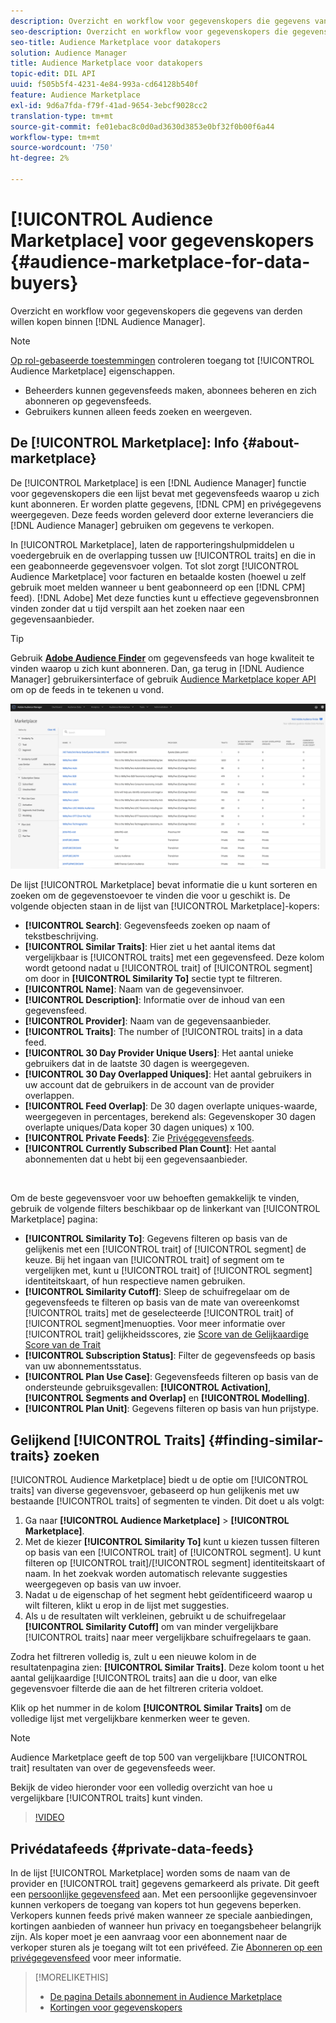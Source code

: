 ```yaml
---
description: Overzicht en workflow voor gegevenskopers die gegevens van derden willen kopen vanuit de Audience Manager
seo-description: Overzicht en workflow voor gegevenskopers die gegevens van derden willen kopen vanuit de Audience Manager
seo-title: Audience Marketplace voor datakopers
solution: Audience Manager
title: Audience Marketplace voor datakopers
topic-edit: DIL API
uuid: f505b5f4-4231-4e84-993a-cd64128b540f
feature: Audience Marketplace
exl-id: 9d6a7fda-f79f-41ad-9654-3ebcf9028cc2
translation-type: tm+mt
source-git-commit: fe01ebac8c0d0ad3630d3853e0bf32f0b00f6a44
workflow-type: tm+mt
source-wordcount: '750'
ht-degree: 2%

---
```


# [!UICONTROL Audience Marketplace] voor gegevenskopers  {#audience-marketplace-for-data-buyers}

Overzicht en workflow voor gegevenskopers die gegevens van derden willen kopen binnen [!DNL Audience Manager].

>[!NOTE]
>[Op rol-gebaseerde toestemmingen](../../../reporting/reports-dashboard.md) controleren toegang tot [!UICONTROL Audience Marketplace] eigenschappen.
>
>* Beheerders kunnen gegevensfeeds maken, abonnees beheren en zich abonneren op gegevensfeeds.
>* Gebruikers kunnen alleen feeds zoeken en weergeven.


## De [!UICONTROL Marketplace]: Info {#about-marketplace}

De [!UICONTROL Marketplace] is een [!DNL Audience Manager] functie voor gegevenskopers die een lijst bevat met gegevensfeeds waarop u zich kunt abonneren. Er worden platte gegevens, [!DNL CPM] en privégegevens weergegeven. Deze feeds worden geleverd door externe leveranciers die [!DNL Audience Manager] gebruiken om gegevens te verkopen.

In [!UICONTROL Marketplace], laten de rapporteringshulpmiddelen u voedergebruik en de overlapping tussen uw [!UICONTROL traits] en die in een geabonneerde gegevensvoer volgen. Tot slot zorgt [!UICONTROL Audience Marketplace] voor facturen en betaalde kosten (hoewel u zelf gebruik moet melden wanneer u bent geabonneerd op een [!DNL CPM] feed). [!DNL Adobe] Met deze functies kunt u effectieve gegevensbronnen vinden zonder dat u tijd verspilt aan het zoeken naar een gegevensaanbieder.

>[!TIP]
>
>Gebruik **[Adobe Audience Finder](https://www.adobe-audience-finder.com/)** om gegevensfeeds van hoge kwaliteit te vinden waarop u zich kunt abonneren. Dan, ga terug in [!DNL Audience Manager] gebruikersinterface of gebruik [Audience Marketplace koper API](https://bank.demdex.com/portal/swagger/index.html#/Audience_Marketplace_Buyer_API) om op de feeds in te tekenen u vond.

![koper-marketing-overzicht](assets/buyer-marketplace-overview.png)

De lijst [!UICONTROL Marketplace] bevat informatie die u kunt sorteren en zoeken om de gegevenstoevoer te vinden die voor u geschikt is. De volgende objecten staan in de lijst van [!UICONTROL Marketplace]-kopers:

* **[!UICONTROL Search]**: Gegevensfeeds zoeken op naam of tekstbeschrijving.
* **[!UICONTROL Similar Traits]**: Hier ziet u het aantal items dat vergelijkbaar is  [!UICONTROL traits] met een gegevensfeed. Deze kolom wordt getoond nadat u [!UICONTROL trait] of [!UICONTROL segment] om door in **[!UICONTROL Similarity To]** sectie typt te filtreren.
* **[!UICONTROL Name]**: Naam van de gegevensinvoer.
* **[!UICONTROL Description]**: Informatie over de inhoud van een gegevensfeed.
* **[!UICONTROL Provider]**: Naam van de gegevensaanbieder.
* **[!UICONTROL Traits]**: The number of  [!UICONTROL traits] in a data feed.
* **[!UICONTROL 30 Day Provider Unique Users]**: Het aantal unieke gebruikers dat in de laatste 30 dagen is weergegeven.
* **[!UICONTROL 30 Day Overlapped Uniques]**: Het aantal gebruikers in uw account dat de gebruikers in de account van de provider overlappen.
* **[!UICONTROL Feed Overlap]**: De 30 dagen overlapte uniques-waarde, weergegeven in percentages, berekend als: Gegevenskoper 30 dagen overlapte uniques/Data koper 30 dagen uniques) x 100.
* **[!UICONTROL Private Feeds]**: Zie  [Privégegevensfeeds](../../../features/audience-marketplace/marketplace-private-feeds.md).
* **[!UICONTROL Currently Subscribed Plan Count]**: Het aantal abonnementen dat u hebt bij een gegevensaanbieder.

 

Om de beste gegevensvoer voor uw behoeften gemakkelijk te vinden, gebruik de volgende filters beschikbaar op de linkerkant van [!UICONTROL Marketplace] pagina:

* **[!UICONTROL Similarity To]**: Gegevens filteren op basis van de gelijkenis met een  [!UICONTROL trait] of  [!UICONTROL segment] de keuze. Bij het ingaan van [!UICONTROL trait] of segment om te vergelijken met, kunt u [!UICONTROL trait] of [!UICONTROL segment] identiteitskaart, of hun respectieve namen gebruiken.
* **[!UICONTROL Similarity Cutoff]**: Sleep de schuifregelaar om de gegevensfeeds te filteren op basis van de mate van overeenkomst  [!UICONTROL traits] met de geselecteerde  [!UICONTROL trait] of  [!UICONTROL segment]menuopties. Voor meer informatie over [!UICONTROL trait] gelijkheidsscores, zie [Score van de Gelijkaardige Score van de Trait](../../segments/trait-recommendations.md#trait-similarity-score)
* **[!UICONTROL Subscription Status]**: Filter de gegevensfeeds op basis van uw abonnementsstatus.
* **[!UICONTROL Plan Use Case]**: Gegevensfeeds filteren op basis van de ondersteunde gebruiksgevallen:  **[!UICONTROL Activation]**,  **[!UICONTROL Segments and Overlap]** en  **[!UICONTROL Modelling]**.
* **[!UICONTROL Plan Unit]**: Gegevens filteren op basis van hun prijstype.

## Gelijkend [!UICONTROL Traits] {#finding-similar-traits} zoeken

[!UICONTROL Audience Marketplace] biedt u de optie om  [!UICONTROL traits] van diverse gegevensvoer, gebaseerd op hun gelijkenis met uw bestaande  [!UICONTROL traits] of segmenten te vinden. Dit doet u als volgt:

1. Ga naar **[!UICONTROL Audience Marketplace]** > **[!UICONTROL Marketplace]**.
2. Met de kiezer **[!UICONTROL Similarity To]** kunt u kiezen tussen filteren op basis van een [!UICONTROL trait] of [!UICONTROL segment]. U kunt filteren op [!UICONTROL trait]/[!UICONTROL segment] identiteitskaart of naam. In het zoekvak worden automatisch relevante suggesties weergegeven op basis van uw invoer.
3. Nadat u de eigenschap of het segment hebt geïdentificeerd waarop u wilt filteren, klikt u erop in de lijst met suggesties.
4. Als u de resultaten wilt verkleinen, gebruikt u de schuifregelaar **[!UICONTROL Similarity Cutoff]** om van minder vergelijkbare [!UICONTROL traits] naar meer vergelijkbare schuifregelaars te gaan.

Zodra het filtreren volledig is, zult u een nieuwe kolom in de resultatenpagina zien: **[!UICONTROL Similar Traits]**. Deze kolom toont u het aantal gelijkaardige [!UICONTROL traits] aan die u door, van elke gegevensvoer filterde die aan de het filtreren criteria voldoet.

Klik op het nummer in de kolom **[!UICONTROL Similar Traits]** om de volledige lijst met vergelijkbare kenmerken weer te geven.

>[!NOTE]
>
> Audience Marketplace geeft de top 500 van vergelijkbare [!UICONTROL trait] resultaten van over de gegevensfeeds weer.

Bekijk de video hieronder voor een volledig overzicht van hoe u vergelijkbare [!UICONTROL traits] kunt vinden.

>[!VIDEO](https://video.tv.adobe.com/v/29370/)

## Privédatafeeds {#private-data-feeds}

In de lijst [!UICONTROL Marketplace] worden soms de naam van de provider en [!UICONTROL trait] gegevens gemarkeerd als private. Dit geeft een [persoonlijke gegevensfeed](../../../features/audience-marketplace/marketplace-private-feeds.md) aan. Met een persoonlijke gegevensinvoer kunnen verkopers de toegang van kopers tot hun gegevens beperken. Verkopers kunnen feeds privé maken wanneer ze speciale aanbiedingen, kortingen aanbieden of wanneer hun privacy en toegangsbeheer belangrijk zijn. Als koper moet je een aanvraag voor een abonnement naar de verkoper sturen als je toegang wilt tot een privéfeed. Zie [Abonneren op een privégegevensfeed](../../../features/audience-marketplace/marketplace-data-buyers/marketplace-manage-subscriptions.md#subscript-private-data-feed) voor meer informatie.

>[!MORELIKETHIS]
>
>* [De pagina Details abonnement in Audience Marketplace](../../../features/audience-marketplace/marketplace-data-buyers/marketplace-manage-subscriptions.md#marketplace-buyer-details)
>* [Kortingen voor gegevenskopers](../../../features/audience-marketplace/marketplace-data-buyers/marketplace-manage-subscriptions.md#buyer-discount)

